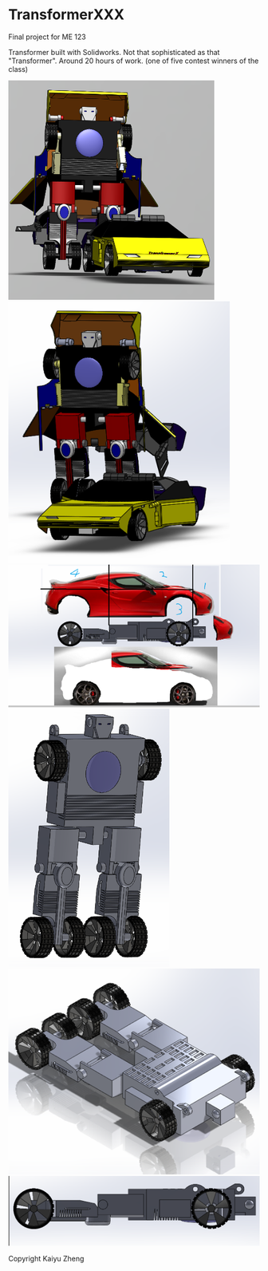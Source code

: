 # TransformerXXX
Final project for ME 123

Transformer built with Solidworks. Not that sophisticated as that "Transformer". Around 20 hours of work. (one of five contest winners of the class)

!["a"](./demos/github_readme/a.png "a")
!["a"](./demos/github_readme/b.png "b")
!["a"](./demos/github_readme/c.png "c")
!["a"](./demos/github_readme/d.png "d")
!["a"](./demos/github_readme/e.png "e")
!["a"](./demos/github_readme/f.png "f")

Copyright Kaiyu Zheng
